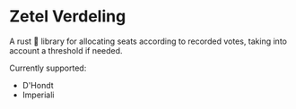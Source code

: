 # Zetel Verdeling

A rust 🦀 library for allocating seats according to recorded votes, taking into account a threshold if needed.

Currently supported:
- D'Hondt
- Imperiali